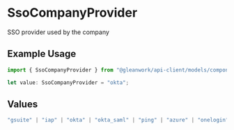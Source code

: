 # SsoCompanyProvider

SSO provider used by the company

## Example Usage

```typescript
import { SsoCompanyProvider } from "@gleanwork/api-client/models/components";

let value: SsoCompanyProvider = "okta";
```

## Values

```typescript
"gsuite" | "iap" | "okta" | "okta_saml" | "ping" | "azure" | "onelogin" | "onelogin_saml"
```